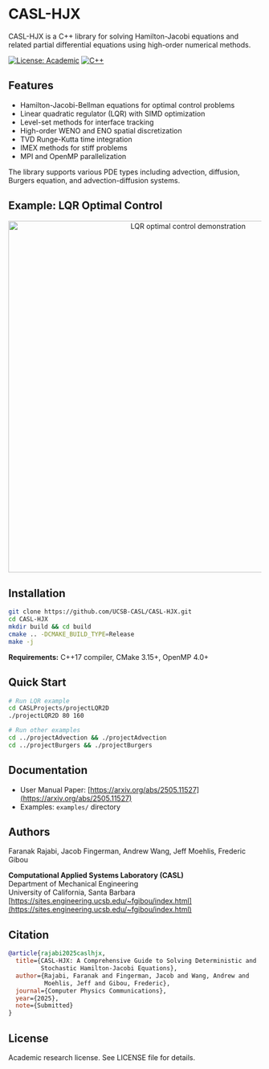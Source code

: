 # CASL-HJX

CASL-HJX is a C++ library for solving Hamilton-Jacobi equations and related partial differential equations using high-order numerical methods.

[![License: Academic](https://img.shields.io/badge/License-Academic-green.svg)](LICENSE)
[![C++](https://img.shields.io/badge/C%2B%2B-17%2B-blue.svg)](https://isocpp.org/)

## Features

- Hamilton-Jacobi-Bellman equations for optimal control problems
- Linear quadratic regulator (LQR) with SIMD optimization  
- Level-set methods for interface tracking
- High-order WENO and ENO spatial discretization
- TVD Runge-Kutta time integration
- IMEX methods for stiff problems
- MPI and OpenMP parallelization

The library supports various PDE types including advection, diffusion, Burgers equation, and advection-diffusion systems.

## Example: LQR Optimal Control

<p align="center">
  <img src="CASLProjects/projectLQR2D/Results/lqr_hero_professional.gif" alt="LQR optimal control demonstration" width="700"/>
</p>

## Installation

```bash
git clone https://github.com/UCSB-CASL/CASL-HJX.git
cd CASL-HJX
mkdir build && cd build
cmake .. -DCMAKE_BUILD_TYPE=Release
make -j
```

**Requirements:** C++17 compiler, CMake 3.15+, OpenMP 4.0+

## Quick Start

```bash
# Run LQR example
cd CASLProjects/projectLQR2D
./projectLQR2D 80 160

# Run other examples
cd ../projectAdvection && ./projectAdvection
cd ../projectBurgers && ./projectBurgers
```

## Documentation

- User Manual Paper: [https://arxiv.org/abs/2505.11527](https://arxiv.org/abs/2505.11527)
- Examples: `examples/` directory

## Authors

Faranak Rajabi, Jacob Fingerman, Andrew Wang, Jeff Moehlis, Frederic Gibou

**Computational Applied Systems Laboratory (CASL)**  
Department of Mechanical Engineering  
University of California, Santa Barbara  
[https://sites.engineering.ucsb.edu/~fgibou/index.html](https://sites.engineering.ucsb.edu/~fgibou/index.html)

## Citation

```bibtex
@article{rajabi2025caslhjx,
  title={CASL-HJX: A Comprehensive Guide to Solving Deterministic and 
         Stochastic Hamilton-Jacobi Equations},
  author={Rajabi, Faranak and Fingerman, Jacob and Wang, Andrew and 
          Moehlis, Jeff and Gibou, Frederic},
  journal={Computer Physics Communications},
  year={2025},
  note={Submitted}
}
```

## License

Academic research license. See LICENSE file for details.